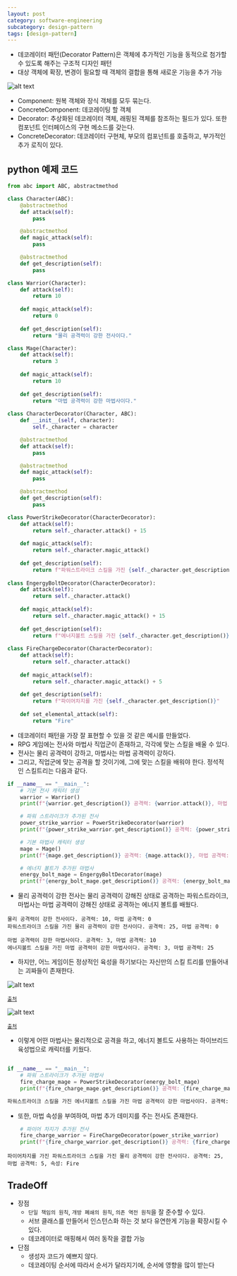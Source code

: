 ```yaml
---
layout: post
category: software-engineering
subcategory: design-pattern
tags: [design-pattern]
---
```


- 데코레이터 패턴(Decorator Pattern)은 객체에 추가적인 기능을 동적으로 첨가할 수 있도록 해주는 구조적 디자인 패턴
- 대상 객체에 확장, 변경이 필요할 때 객체의 결합을 통해 새로운 기능을 추가 가능

![alt text](/assets/images/design-pattern/image/7/image-1.png)

- Component: 원복 객체와 장식 객체를 모두 묶는다.
- ConcreteComponent: 데코레이팅 할 객체
- Decorator: 추상화된 데코레이터 객체, 래핑된 객체를 참조하는 필드가 있다. 또한 컴포넌트 인터페이스의 구현 메소드를 갖는다.
- ConcreteDecorator: 데코레이터 구현체, 부모의 컴포넌트를 호출하고, 부가적인 추가 로직이 있다.


## python 예제 코드

```python
from abc import ABC, abstractmethod

class Character(ABC):
    @abstractmethod
    def attack(self):
        pass

    @abstractmethod
    def magic_attack(self):
        pass

    @abstractmethod
    def get_description(self):
        pass

class Warrior(Character):
    def attack(self):
        return 10
    
    def magic_attack(self):
        return 0
    
    def get_description(self):
        return "물리 공격력이 강한 전사이다."

class Mage(Character):
    def attack(self):
        return 3
    
    def magic_attack(self):
        return 10
    
    def get_description(self):
        return "마법 공격력이 강한 마법사이다."
    
class CharacterDecorator(Character, ABC):
    def __init__(self, character):
        self._character = character

    @abstractmethod
    def attack(self):
        pass

    @abstractmethod
    def magic_attack(self):
        pass

    @abstractmethod
    def get_description(self):
        pass

class PowerStrikeDecorator(CharacterDecorator):
    def attack(self):
        return self._character.attack() + 15
    
    def magic_attack(self):
        return self._character.magic_attack()
    
    def get_description(self):
        return f"파워스트라이크 스킬을 가진 {self._character.get_description()}"
    
class EngergyBoltDecorator(CharacterDecorator):
    def attack(self):
        return self._character.attack()
    
    def magic_attack(self):
        return self._character.magic_attack() + 15
    
    def get_description(self):
        return f"에너지볼트 스킬을 가진 {self._character.get_description()}"
    
class FireChargeDecorator(CharacterDecorator):
    def attack(self):
        return self._character.attack()
    
    def magic_attack(self):
        return self._character.magic_attack() + 5
    
    def get_description(self):
        return f"파이어차지를 가진 {self._character.get_description()}"
    
    def set_elemental_attack(self):
        return "Fire"
```

- 데코레이터 패턴을 가장 잘 표현할 수 있을 것 같은 예시를 만들었다.
- RPG 게임에는 전사와 마법사 직업군이 존재하고, 각각에 맞는 스킬을 배울 수 있다.
- 전사는 물리 공격력이 강하고, 마법사는 마법 공격력이 강하다.
- 그리고, 직업군에 맞는 공격을 할 것이기에, 그에 맞는 스킬을 배워야 한다. 정석적인 스킬트리는 다음과 같다.

```python
if __name__ == "__main__":
    # 기본 전사 캐릭터 생성
    warrior = Warrior()
    print(f"{warrior.get_description()} 공격력: {warrior.attack()}, 마법 공격력: {warrior.magic_attack()}")

    # 파워 스트라이크가 추가된 전사
    power_strike_warrior = PowerStrikeDecorator(warrior)
    print(f"{power_strike_warrior.get_description()} 공격력: {power_strike_warrior.attack()}, 마법 공격력: {power_strike_warrior.magic_attack()}")

    # 기본 마법사 캐릭터 생성
    mage = Mage()
    print(f"{mage.get_description()} 공격력: {mage.attack()}, 마법 공격력: {mage.magic_attack()}")

    # 에너지 볼트가 추가된 마법사
    energy_bolt_mage = EngergyBoltDecorator(mage)
    print(f"{energy_bolt_mage.get_description()} 공격력: {energy_bolt_mage.attack()}, 마법 공격력: {energy_bolt_mage.magic_attack()}")
```

- 물리 공격력이 강한 전사는 물리 공격력이 강해진 상태로 공격하는 파워스트라이크, 마법사는 마법 공격력이 강해진 상태로 공격하는 에너지 볼트를 배웠다.

```
물리 공격력이 강한 전사이다. 공격력: 10, 마법 공격력: 0
파워스트라이크 스킬을 가진 물리 공격력이 강한 전사이다. 공격력: 25, 마법 공격력: 0

마법 공격력이 강한 마법사이다. 공격력: 3, 마법 공격력: 10
에너지볼트 스킬을 가진 마법 공격력이 강한 마법사이다. 공격력: 3, 마법 공격력: 25
```

- 하지만, 어느 게임이든 정상적인 육성을 하기보다는 자신만의 스킬 트리를 만들어내는 괴짜들이 존재한다.

![alt text](/assets/images/design-pattern/image/7/image-2.png)

<sub>[출처](https://post.naver.com/viewer/postView.naver?volumeNo=20450607&memberNo=810691)</sub>

![alt text](/assets/images/design-pattern/image/7/image-3.png)

<sub>[출처](https://www.dogdrip.net/277503803)</sub>

- 이렇게 어떤 마법사는 물리적으로 공격을 하고, 에너지 볼트도 사용하는 하이브리드 육성법으로 캐릭터를 키웠다.

```python

if __name__ == "__main__":
    # 파워 스트라이크가 추가된 마법사
    fire_charge_mage = PowerStrikeDecorator(energy_bolt_mage)
    print(f"{fire_charge_mage.get_description()} 공격력: {fire_charge_mage.attack()}, 마법 공격력: {fire_charge_mage.magic_attack()}")
```

```python
파워스트라이크 스킬을 가진 에너지볼트 스킬을 가진 마법 공격력이 강한 마법사이다. 공격력: 18, 마법 공격력: 25
```

- 또한, 마법 속성을 부여하여, 마법 추가 데미지를 주는 전사도 존재한다.

```python
    # 파이어 차지가 추가된 전사
    fire_charge_warrior = FireChargeDecorator(power_strike_warrior)
    print(f"{fire_charge_warrior.get_description()} 공격력: {fire_charge_warrior.attack()}, 마법 공격력: {fire_charge_warrior.magic_attack()}")

```

```
파이어차지를 가진 파워스트라이크 스킬을 가진 물리 공격력이 강한 전사이다. 공격력: 25, 마법 공격력: 5, 속성: Fire
```

## TradeOff
- 장점
    - `단일 책임의 원칙`, `개방 폐쇄의 원칙`, `의존 역전 원칙`을 잘 준수할 수 있다.
    - 서브 클래스를 만들어서 인스턴스화 하는 것 보다 유연한게 기능을 확장시킬 수 있다.
    - 데코레이터로 매핑해서 여러 동작을 결합 가능
- 단점
    - 생성자 코드가 예쁘지 않다.
    - 데코레이팅 순서에 따라서 순서가 달라지기에, 순서에 영향을 많이 받는다